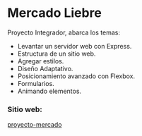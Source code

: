 # Mercado Liebre

Proyecto Integrador, abarca los temas:

- Levantar un servidor web con Express.  
- Estructura de un sitio web.  
- Agregar estilos.  
- Diseño Adaptativo.  
- Posicionamiento avanzado con Flexbox.  
- Formularios.  
- Animando elementos.  


### Sitio web:  
[proyecto-mercado](https://proyecto-mercado.herokuapp.com/)